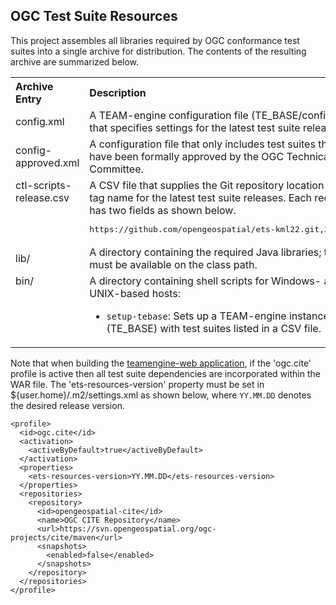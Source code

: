 ## OGC Test Suite Resources

This project assembles all libraries required by OGC conformance test suites 
into a single archive for distribution. The contents of the resulting archive 
are summarized below.

<table style="text-align: left;">
  <tr>
    <th>Archive Entry</th>
    <th>Description</th>
  </tr>
  <tr>
    <td>config.xml</td>
    <td>A TEAM-engine configuration file (TE_BASE/config.xml) that specifies 
    settings for the latest test suite releases.</td>
  </tr>
  <tr>
    <td>config-approved.xml</td>
    <td>A configuration file that only includes test suites that have been 
    formally approved by the OGC Technical Committee.</td>
  </tr>
  <tr>
    <td style="vertical-align: top">ctl-scripts-release.csv</td>
    <td>A CSV file that supplies the Git repository location and tag name for 
    the latest test suite releases. Each record has two fields as shown below.
      <pre>https://github.com/opengeospatial/ets-kml22.git,2.2-r10</pre>
    </td>
  </tr>
  <tr>
    <td>lib/</td>
    <td>A directory containing the required Java libraries; these must be available 
    on the class path.</td>
  </tr>
  <tr>
    <td style="vertical-align: top">bin/</td>
    <td>A directory containing shell scripts for Windows- and UNIX-based hosts:
    <ul>
      <li><code>setup-tebase</code>: Sets up a TEAM-engine instance (TE_BASE) 
      with test suites listed in a CSV file.</li>
    </ul>
    </td>
  </tr>
</table>

Note that when building the [teamengine-web application](https://github.com/opengeospatial/teamengine), 
if the 'ogc.cite' profile is active then all test suite dependencies are incorporated within 
the WAR file. The 'ets-resources-version' property must be set in ${user.home}/.m2/settings.xml 
as shown below, where `YY.MM.DD` denotes the desired release version.

    <profile>
      <id>ogc.cite</id>
      <activation>
        <activeByDefault>true</activeByDefault>
      </activation>
      <properties>
        <ets-resources-version>YY.MM.DD</ets-resources-version>
      </properties>
      <repositories>
        <repository>
          <id>opengeospatial-cite</id>
          <name>OGC CITE Repository</name>
          <url>https://svn.opengeospatial.org/ogc-projects/cite/maven</url>
          <snapshots>
            <enabled>false</enabled>
          </snapshots>
        </repository>
      </repositories>
    </profile>
